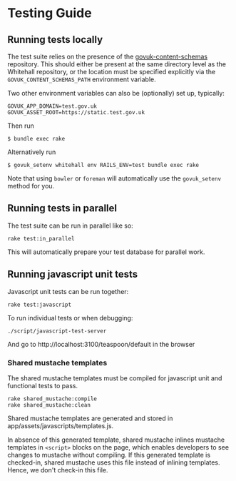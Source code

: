 # Testing Guide

## Running tests locally

The test suite relies on the presence of the [govuk-content-schemas](http://github.com/alphagov/govuk-content-schemas)
repository. This should either be present at the same directory level as
the Whitehall repository, or the location must be specified explicitly via the
`GOVUK_CONTENT_SCHEMAS_PATH` environment variable.

Two other environment variables can also be (optionally) set up, typically:

    GOVUK_APP_DOMAIN=test.gov.uk
    GOVUK_ASSET_ROOT=https://static.test.gov.uk

Then run

    $ bundle exec rake

Alternatively run

    $ govuk_setenv whitehall env RAILS_ENV=test bundle exec rake

Note that using `bowler` or `foreman` will automatically use the
`govuk_setenv` method for you.

## Running tests in parallel

The test suite can be run in parallel like so:

    rake test:in_parallel

This will automatically prepare your test database for parallel work.

## Running javascript unit tests

Javascript unit tests can be run together:

    rake test:javascript

To run individual tests or when debugging:

    ./script/javascript-test-server

And go to http://localhost:3100/teaspoon/default in the browser

### Shared mustache templates

The shared mustache templates must be compiled for javascript unit and functional tests to pass.

    rake shared_mustache:compile
    rake shared_mustache:clean

Shared mustache templates are generated and stored in app/assets/javascripts/templates.js.

In absence of this generated template, shared mustache inlines mustache templates in `<script>` blocks
on the page, which enables developers to see changes to mustache without compiling. If this generated
template is checked-in, shared mustache uses this file instead of inlining templates. Hence, we don't
check-in this file.
